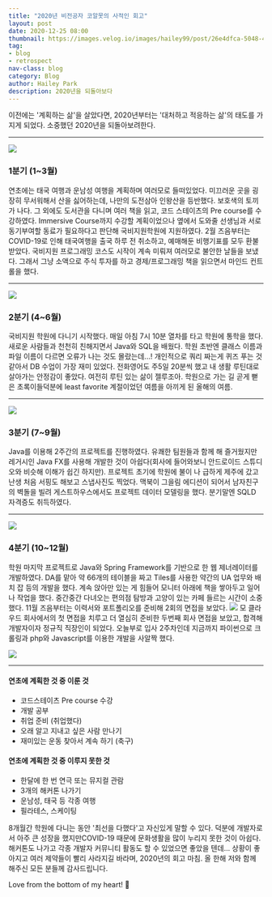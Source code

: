 ```yaml
---
title: "2020년 비전공자 코알못의 사적인 회고"
layout: post
date: 2020-12-25 08:00
thumbnail: https://images.velog.io/images/hailey99/post/26e4dfca-5048-4d7c-95a3-b41fa97488cd/P20200711_201557106_B09891A7-C1D1-4510-B3F8-BD03CFDAAE31.JPG
tag:
- blog
- retrospect
nav-class: blog
category: Blog
author: Hailey Park
description: 2020년을 되돌아보다
---
```


이전에는 '계획하는 삶'을 살았다면, 2020년부터는 '대처하고 적응하는 삶'의 태도를 가지게 되었다. 소중했던 2020년을 되돌아보려한다. 

----------------------
![](https://images.velog.io/images/hailey99/post/6d20f513-48bd-4603-a04b-e97e2f893f38/IMG_6901.JPG)
### 1분기 (1~3월)
연초에는 태국 여행과 운남성 여행을 계획하며 여러모로 들떠있었다. 미끄러운 곳을 굉장히 무서워해서 산을 싫어하는데, 나만의 도전삼아 인왕산을 등반했다. 보호색의 토끼가 나다. 그 외에도 도서관을 다니며 여러 책을 읽고, 코드 스테이츠의 Pre course를 수강하였다. Immersive Course까지 수강할 계획이었으나 옆에서 도와줄 선생님과 서로 동기부여할 동료가 필요하다고 판단해 국비지원학원에 지원하였다. 
2월 즈음부터는 COVID-19로 인해 태국여행을 출국 하루 전 취소하고, 예매해둔 비행기표를 모두 환불 받았다. 국비지원 프로그래밍 코스도 시작이 계속 미뤄져 여러모로 불안한 날들을 보냈다. 그래서 그냥 소액으로 주식 투자를 하고 경제/프로그래밍 책을 읽으면서 마인드 컨트롤을 했다.

-------------
![](https://images.velog.io/images/hailey99/post/6c198d96-2169-4976-b735-2491b62eb118/P20200606_102710128_F47FFDF7-7DF3-46FC-BBC2-CC3203863523.JPG)
### 2분기 (4~6월)
국비지원 학원에 다니기 시작했다. 매일 아침 7시 10분 열차를 타고 학원에 통학을 했다. 새로운 사람들과 천천히 친해지면서 Java와 SQL을 배웠다. 학원 초반엔 클래스 이름과 파일 이름이 다르면 오류가 나는 것도 몰랐는데...! 개인적으로 쿼리 짜는게 퀴즈 푸는 것 같아서 DB 수업이 가장 재미 있었다. 전화영어도 주5일 20분씩 했고 내 생활 루틴대로 살아가는 안정감이 좋았다. 여전히 루틴 있는 삶이 젤루조아. 학원으로 가는 길 곧게 뻗은 초록이들덕분에 least favorite 계절이었던 여름을 아끼게 된 올해의 여름. 

---------------------
![](https://images.velog.io/images/hailey99/post/26e4dfca-5048-4d7c-95a3-b41fa97488cd/P20200711_201557106_B09891A7-C1D1-4510-B3F8-BD03CFDAAE31.JPG)
### 3분기 (7~9월)
Java를 이용해 2주간의 프로젝트를 진행하였다. 유쾌한 팀원들과 함께 해 즐거웠지만 레거시인 Java FX를 사용해 개발한 것이 아쉽다(회사에 들어와보니 안드로이드 스튜디오와 비슷해 이해가 쉽긴 하지만). 프로젝트 초기에 학원에 불이 나 급하게 제주에 갔고 난생 처음 서핑도 해보고 스냅사진도 찍었다. 맥북이 그을림 에디션이 되어서 남자친구의 벽돌을 빌려 게스트하우스에서도 프로젝트 데이터 모델링을 했다. 분기말엔 SQLD 자격증도 취득하였다.

-------------------------
![](https://images.velog.io/images/hailey99/post/a2a7203c-4f28-4b25-a659-0bc602be28f7/P20201030_131526359_90A7FCBB-A0C7-4156-8900-5A76C9F6BA42.JPG)
### 4분기 (10~12월)
학원 마지막 프로젝트로 Java와 Spring Framework를 기반으로 한 웹 제너레이터를 개발하였다. DA를 맡아 약 66개의 테이블을 짜고 Tiles를 사용한 약간의 UA 업무와 배치 잡 등의 개발을 했다. 계속 앉아만 있는 게 힘들어 모니터 아래에 책을 쌓아두고 일어나 작업을 했다. 중간중간 다녀오는 편의점 탐방과 고양이 있는 카페 들르는 시간이 소중했다. 11월 즈음부터는 이력서와 포트폴리오를 준비해 2회의 면접을 보았다.
![](https://images.velog.io/images/hailey99/post/54768caf-82ec-4197-9122-7ec278336263/%E1%84%89%E1%85%B3%E1%84%8F%E1%85%B3%E1%84%85%E1%85%B5%E1%86%AB%E1%84%89%E1%85%A3%E1%86%BA%202020-12-25%20%E1%84%8B%E1%85%A9%E1%84%92%E1%85%AE%205.58.10.png)
모 클라우드 회사에서의 첫 면접을 치루고 더 열심히 준비한 두번째 회사 면접을 보았고, 합격해 개발자이자 정규직 직장인이 되었다. 오늘부로 입사 2주차인데 지금까지 파이썬으로 크롤링과 php와 Javascript를 이용한 개발을 사알짝 했다. 

![](https://images.velog.io/images/hailey99/post/b9636e33-8a48-4e8d-91df-06958987d32c/%E1%84%89%E1%85%B3%E1%84%8F%E1%85%B3%E1%84%85%E1%85%B5%E1%86%AB%E1%84%89%E1%85%A3%E1%86%BA%202020-12-25%20%E1%84%8B%E1%85%A9%E1%84%92%E1%85%AE%206.01.23.png)

-------------

#### 연초에 계획한 것 중 이룬 것
- 코드스테이츠 Pre course 수강
- 개발 공부
- 취업 준비 (취업했다)
- 오래 알고 지내고 싶은 사람 만나기
- 재미있는 운동 찾아서 계속 하기 (축구)

#### 연초에 계획한 것 중 이루지 못한 것
- 한달에 한 번 연극 또는 뮤지컬 관람
- 3개의 해커톤 나가기
- 운남성, 태국 등 각종 여행
- 필라테스, 스케이팅


8개월간 학원에 다니는 동안 '최선을 다했다'고 자신있게 말할 수 있다. 덕분에 개발자로서 아주 큰 성장을 했지만COVID-19 때문에 문화생활을 많이 누리지 못한 것이 아쉽다. 해커톤도 나가고 각종 개발자 커뮤니티 활동도 할 수 있었으면 좋았을 텐데... 상황이 좋아지고 여러 제약들이 빨리 사라지길 바라며, 2020년의 회고 마침. 
올 한해 저와 함께 해주신 모든 분들께 감사드립니다. 

Love from the bottom of my heart! 💙 

